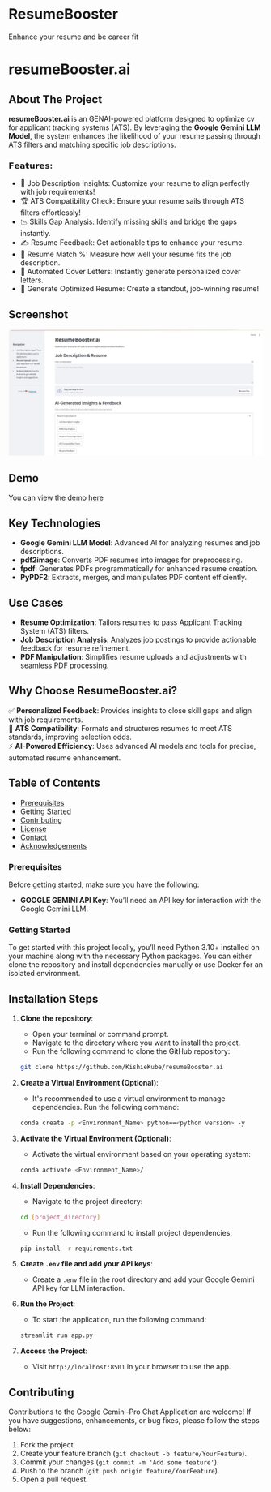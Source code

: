 # ResumeBooster
Enhance your resume and be career fit

 # resumeBooster.ai

   ## About The Project

   **resumeBooster.ai** is an GENAI-powered platform designed to optimize cv for applicant tracking systems (ATS). By leveraging the **Google Gemini LLM Model**, the system enhances the likelihood of your resume passing through ATS filters and matching specific job descriptions. 

   ### 𝗙𝗲𝗮𝘁𝘂𝗿𝗲𝘀:
   - 📝 Job Description Insights: Customize your resume to align perfectly with job requirements!
   - 🏆 ATS Compatibility Check: Ensure your resume sails through ATS filters effortlessly!
   - 📉 Skills Gap Analysis: Identify missing skills and bridge the gaps instantly.
   - ✍️ Resume Feedback: Get actionable tips to enhance your resume.
   - 🎯 Resume Match %: Measure how well your resume fits the job description.
   - 📃 Automated Cover Letters: Instantly generate personalized cover letters.
   - 🚀 Generate Optimized Resume: Create a standout, job-winning resume!
   ## Screenshot

   ![resumeBooster](ResumeBooster.png)

   ## Demo

   You can view the demo [here]()

   ## Key Technologies

   - **Google Gemini LLM Model**: Advanced AI for analyzing resumes and job descriptions.  
   - **pdf2image**: Converts PDF resumes into images for preprocessing.  
   - **fpdf**: Generates PDFs programmatically for enhanced resume creation.  
   - **PyPDF2**: Extracts, merges, and manipulates PDF content efficiently.  

   ## Use Cases

   - **Resume Optimization**: Tailors resumes to pass Applicant Tracking System (ATS) filters.  
   - **Job Description Analysis**: Analyzes job postings to provide actionable feedback for resume refinement.  
   - **PDF Manipulation**: Simplifies resume uploads and adjustments with seamless PDF processing.  

   ## Why Choose ResumeBooster.ai?

   ✅ **Personalized Feedback**: Provides insights to close skill gaps and align with job requirements.  
   📌 **ATS Compatibility**: Formats and structures resumes to meet ATS standards, improving selection odds.  
   ⚡ **AI-Powered Efficiency**: Uses advanced AI models and tools for precise, automated resume enhancement.
  
   ## Table of Contents

   - [Prerequisites](#prerequisites)
   - [Getting Started](#getting-started)
   - [Contributing](#contributing)
   - [License](#license)
   - [Contact](#contact)
   - [Acknowledgements](#acknowledgements)


   ### Prerequisites

   Before getting started, make sure you have the following:

   - **GOOGLE GEMINI API Key**: You’ll need an API key for interaction with the Google Gemini LLM.

   ### Getting Started

   To get started with this project locally, you’ll need Python 3.10+ installed on your machine along with the necessary Python packages. You can either clone the repository and install dependencies manually or use Docker for an isolated environment.

   ## Installation Steps

   1. **Clone the repository**:
      - Open your terminal or command prompt.
      - Navigate to the directory where you want to install the project.
      - Run the following command to clone the GitHub repository:
      ```bash
      git clone https://github.com/KishieKube/resumeBooster.ai
      ```

   2. **Create a Virtual Environment (Optional)**:
      - It's recommended to use a virtual environment to manage dependencies. Run the following command:
      ```bash
      conda create -p <Environment_Name> python==<python version> -y
      ```

   3. **Activate the Virtual Environment (Optional)**:
      - Activate the virtual environment based on your operating system:
      ```bash
      conda activate <Environment_Name>/
      ```

   4. **Install Dependencies**:
      - Navigate to the project directory:
      ```bash
      cd [project_directory]
      ```
      - Run the following command to install project dependencies:
      ```bash
      pip install -r requirements.txt
      ```

   5. **Create `.env` file and add your API keys**:
      - Create a `.env` file in the root directory and add your Google Gemini API key for LLM interaction.

   6. **Run the Project**:
      - To start the application, run the following command:
      ```bash
      streamlit run app.py
      ```

   7. **Access the Project**:
      - Visit `http://localhost:8501` in your browser to use the app.


   ## Contributing

   Contributions to the Google Gemini-Pro Chat Application are welcome! If you have suggestions, enhancements, or bug fixes, please follow the steps below:

   1. Fork the project.
   2. Create your feature branch (`git checkout -b feature/YourFeature`).
   3. Commit your changes (`git commit -m 'Add some feature'`).
   4. Push to the branch (`git push origin feature/YourFeature`).
   5. Open a pull request.
